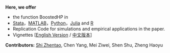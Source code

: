 <br />

**Here, we offer** 

- the function BoostedHP in
- [Stata](https://github.com/zhentaoshi/Boosted_HP_filter/tree/master/Stata)，[MATLAB](https://github.com/zhentaoshi/Boosted_HP_filter/tree/master/matlab)，[Python](https://github.com/zhentaoshi/Boosted_HP_filter/tree/master/python)，[Julia](https://github.com/zhentaoshi/Boosted_HP_filter/tree/master/Julia) and [R](https://github.com/zhentaoshi/bHP_R_pkg/)
- Replication Code for simulations and empirical applications in the paper.
- Vignettes [[English Version](https://github.com/zhentaoshi/bHP_R_pkg/blob/master/vignettes/vignette.pdf) / [中文版本](https://github.com/zhentaoshi/bHP_R_pkg/blob/master/vignettes/vignette_bHP_CN.pdf)]


**Contributors:** [Shi Zhentao](http://zhentaoshi.github.io/), Chen Yang, Mei Ziwei, Shen Shu, Zheng Haoyu

